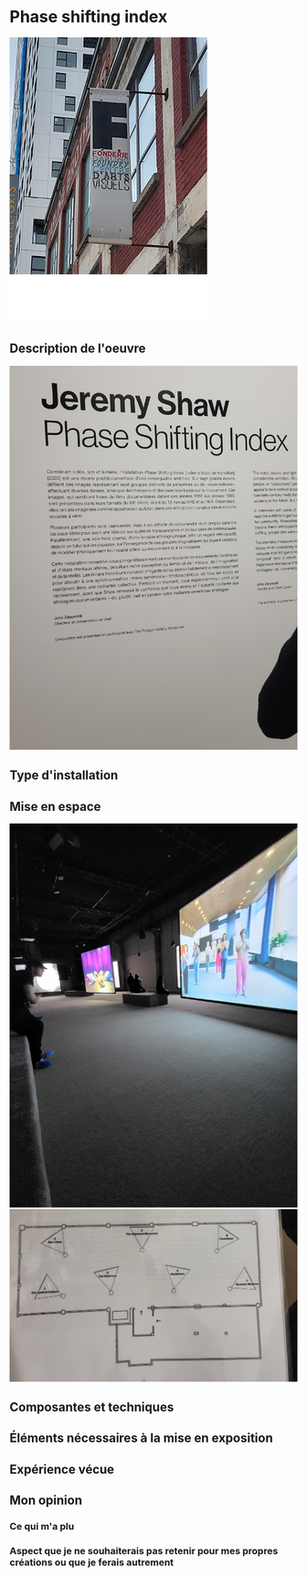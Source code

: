 # Phase shifting index

![photo](affiche.png)
## Description de l'oeuvre

![photo](20240202_142609.jpg)
## Type d'installation

## Mise en espace

![photo](20240202_145423.jpg)
![photo](Croquis.png)
## Composantes et techniques

## Éléments nécessaires à la mise en exposition

##  Expérience vécue

## Mon opinion
### Ce qui m'a plu

###  Aspect que je ne souhaiterais pas retenir pour mes propres créations ou que je ferais autrement
